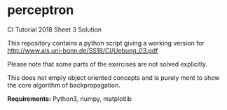 # perceptron
CI Tutorial 2018 Sheet 3 Solution

This repository contains a python script giving a working version for
http://www.ais.uni-bonn.de/SS18/CI/Uebung_03.pdf

Please note that some parts of the exercises are not solved explicitly.

This does not emply object oriented concepts and is purely ment to show the core algorithm of backpropagation. 

**Requirements:** Python3, numpy, matplotlib
